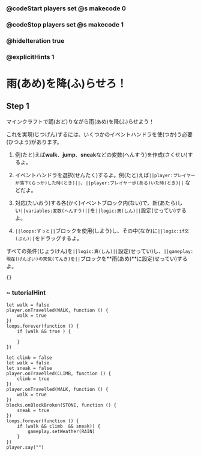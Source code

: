 ### @codeStart players set @s makecode 0
### @codeStop players set @s makecode 1

### @hideIteration true 
### @explicitHints 1


# 雨(あめ)を降(ふ)らせろ！
<!-- # Make it rain! -->

## Step 1
マインクラフトで踊(おど)りながら雨(あめ)を降(ふ)らせよう！<br>

これを実現(じつげん)するには、いくつかのイベントハンドラを使(つか)う必要(ひつよう)があります。<br>


1. 例(たと)えば**walk**、**jump**、**sneak**などの変数(へんすう)を作成(さくせい)するよ。<br>

1. イベントハンドラを選択(せんたく)するよ。例(たと)えば``||player:プレイヤーが落下(らっか)した時(とき)||``、``||player:プレイヤー歩(ある)いた時(とき)||`` などだよ。<br>

1. 対応(たいおう)する各(かく)イベントブロック内(ない)で、新(あたら)しい``||variables:変数(へんすう)||``を``||logic:真(しん)||``設定(せってい)するよ。<br>

1. ``||loops:ずっと||``ブロックを使用(しよう)し、その中(なか)に``||logic:if文(ぶん)||``をドラッグするよ。<br>


すべての条件(じょうけん)を``||logic:真(しん)||``設定(せってい)し、``||gameplay: 現在(げんざい)の天気(てんき)を||``ブロックを**雨(あめ)**に設定(せってい)するよ。<br>


<!-- Make it rain while you dance in Minecraft! To make it happen you will need to use several event handlers. 
1. Create your variables, for example: **walk**, **jump** and/or **break**. 
2. Select the event handlers, for example ``||player: on player fall||``, ``||player: on player walk||``. 
3. Set your new ``||variables||`` to ``||logic: true||`` inside each corresponding event block. 
4. Use a ``||loop: forever||`` block and drag an ``||logic: if statement||``  inside of it. 
Set all your conditions to ``||logic:true||`` and add ``||gameplay: weather||`` block set to  **rain** to it.  -->

```template
{}
``` 

### ~ tutorialHint
```blocks
let walk = false
player.onTravelled(WALK, function () {
    walk = true
})
loops.forever(function () {
    if (walk && true ) {
    	
    }
})

```

```ghost
let climb = false
let walk = false
let sneak = false
player.onTravelled(CLIMB, function () {
    climb = true
})
player.onTravelled(WALK, function () {
    walk = true
})
blocks.onBlockBroken(STONE, function () {
    sneak = true
})
loops.forever(function () {
    if (walk && climb  && sneak)) {
        gameplay.setWeather(RAIN)
    }
})
player.say("")
```
